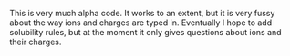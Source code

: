 This is very much alpha code. It works to an extent, but it is very fussy about the way ions and charges are typed in. Eventually I hope to add solubility rules, but at the moment it only gives questions about ions and their charges.
